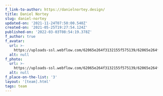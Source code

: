 ```yaml
---
f_link-to-author: https://danielnortey.design/
title: Daniel Nortey
slug: daniel-nortey
updated-on: '2021-11-24T07:50:00.540Z'
created-on: '2021-05-25T19:27:54.124Z'
published-on: '2022-03-03T08:54:19.378Z'
f_author: true
f_avatar:
  url: >-
    https://uploads-ssl.webflow.com/62065e264f3132155f575139/62065e264f313214be575273_download.png
  alt: null
f_photo:
  url: >-
    https://uploads-ssl.webflow.com/62065e264f3132155f575139/62065e264f313214be575273_download.png
  alt: null
f_place-on-the-list: '3'
layout: '[team].html'
tags: team
---
```



